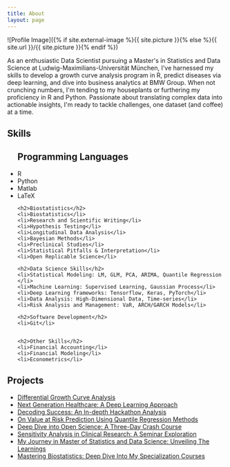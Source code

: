 ```yaml
---
title: About
layout: page
---
```

![Profile Image]({% if site.external-image %}{{ site.picture }}{% else %}{{ site.url }}/{{ site.picture }}{% endif %})

<p>As an enthusiastic Data Scientist pursuing a Master's in Statistics and Data Science at Ludwig-Maximilians-Universität München, I've harnessed my skills to develop a growth curve analysis program in R, predict diseases via deep learning, and dive into business analytics at BMW Group. When not crunching numbers, I'm tending to my houseplants or furthering my proficiency in R and Python. Passionate about translating complex data into actionable insights, I'm ready to tackle challenges, one dataset (and coffee) at a time.</p>


<h2>Skills</h2>

<ul class="skill-list">
    <h2>Programming Languages</h2>
    <li>R</li>
    <li>Python</li>
    <li>Matlab</li>
    <li>LaTeX</li>

    <h2>Biostatistics</h2>
    <li>Biostatistics</li>
    <li>Research and Scientific Writing</li>
    <li>Hypothesis Testing</li>
    <li>Longitudinal Data Analysis</li>
    <li>Bayesian Methods</li>
    <li>Preclinical Studies</li> 
    <li>Statistical Pitfalls & Interpretation</li> 
    <li>Open Replicable Science</li> 

    <h2>Data Science Skills</h2>
    <li>Statistical Modeling: LM, GLM, PCA, ARIMA, Quantile Regression </li>
    <li>Machine Learning: Supervised Learning, Gaussian Process</li>
    <li>Deep Learning frameworks: Tensorflow, Keras, PyTorch</li>
    <li>Data Analysis: High-Dimensional Data, Time-series</li>
    <li>Risk Analysis and Management: VaR, ARCH/GARCH Models</li>

    <h2>Software Development</h2>
    <li>Git</li>

    
    <h2>Other Skills</h2>
    <li>Financial Accounting</li>
    <li>Financial Modeling</li>
    <li>Econometrics</li>
</ul>


<h2>Projects</h2>

<ul>
	<li><a href="differential-growth-curve-analysis">Differential Growth Curve Analysis</a></li>
	<li><a href="next-generation-healthcare">Next Generation Healthcare: A Deep Learning Approach</a></li>
	<li><a href="decoding-success-analysis">Decoding Success: An In-depth Hackathon Analysis </a></li>
	<li><a href="value-at-risk-prediction-using-quantile-regression">On Value at Risk Prediction Using Quantile Regression Methods</a></li>
	<li><a href="crash-course-open-science">Deep Dive into Open Science: A Three-Day Crash Course</a></li>
	<li><a href="sensitivity-analysis-in-clinical-research">Sensitivity Analysis in Clinical Research: A Seminar Exploration</a></li>
    <li><a href="my-statistics-journey">My Journey in Master of Statistics and Data Science: Unveiling The Learnings</a></li>
    <li><a href="biostatistics-specialization-courses">Mastering Biostatistics: Deep Dive Into My Specialization Courses</a></li>
</ul>